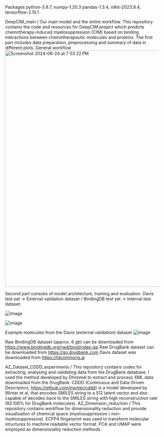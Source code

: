 Packages
python-3.9.7, numpy-1.20.3 pandas-1.3.4, rdkit-2023.9.4, tensorflow-2.10.1



DeepCIM_main / 
Our main model and the entire workflow. This repository contains the code and resources for DeepCIM project which predicts chemotherapy-induced myelosuppression (CIM) based on binding interactions between chemotherapeutic molecules and proteins. The first part includes data preparation, preprocessing and summary of data in different plots. 
General workflow
<img width="774" alt="Screenshot 2024-06-24 at 7 03 22 PM" src="https://github.com/tlee23-ic/AZ-project-2023-2024/assets/151794938/751d5a09-6a58-435f-980c-7253ff9dc15a">



Second part consists of model architecture, training and evaluation. Davis test set -> External validation dataset / BindingDB test set -> Internal test dataset.

![image](https://github.com/tlee23-ic/AZ-project-2023-2024/assets/151794938/166f86a5-8857-4fa3-9e49-85977eba600b)

![image](https://github.com/tlee23-ic/AZ-project-2023-2024/assets/151794938/874c7c16-1f15-4d9b-bf6b-1043d08f8e3c)

Example molecules from the Davis (external validation) dataset
![image](https://github.com/tlee23-ic/AZ-project-2023-2024/assets/151794938/4d2d3c9d-6792-48c5-8468-685c2df89534)

Raw BindingDB dataset (approx. 6 gb) can be downloaded from https://www.bindingdb.org/rwd/bind/index.jsp
Raw DrugBank dataset can be downloaded from https://go.drugbank.com
Davis dataset was downloaded from https://tdcommons.ai

AZ_Dataset_CDDD_experiments / 
This repository contains codes for extracting, analysing and validating data from the DrugBank database. I used the method developed by Dhimmel to extract and process XML data downloaded from the DrugBank. CDDD (Continuous and Data-Driven Descriptors, https://github.com/jrwnter/cddd) is a model developed by Winter et al, that encodes SMILES string to a 512 latent vector and also capable of decodes back to the SMILES string with high reconstruction rate (93.106% for DrugBank molecules).
AZ_Dimension_reduction / 
This repository contains workflow for dimensionality reduction and provide visualisation of chemical space (myelosuppressive / non-myelosuppressive). ECFP4 fingerprint was used to transform molecular structures to machine readable vector format. PCA and UMAP were employed as dimensionality reduction methods.
